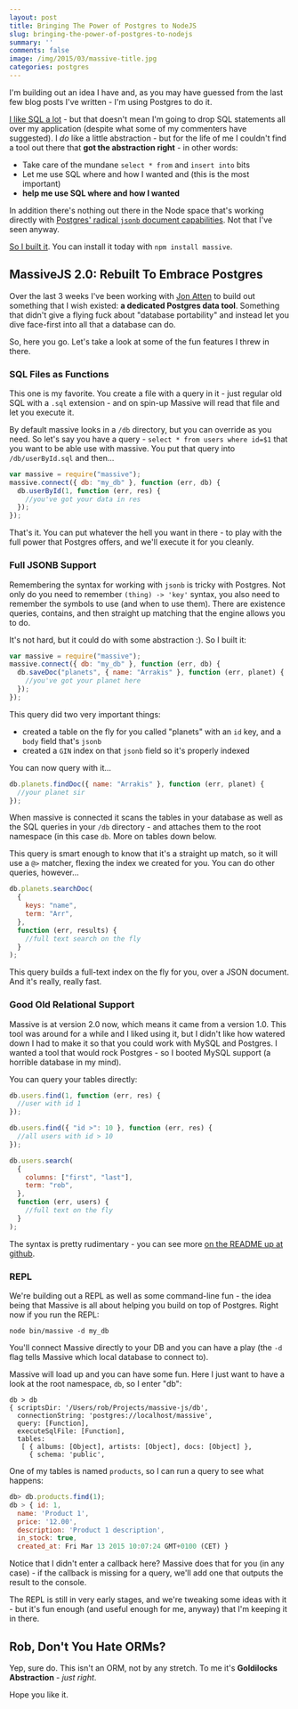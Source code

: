 ```yaml
---
layout: post
title: Bringing The Power of Postgres to NodeJS
slug: bringing-the-power-of-postgres-to-nodejs
summary: ''
comments: false
image: /img/2015/03/massive-title.jpg
categories: postgres
---
```


I'm building out an idea I have and, as you may have guessed from the last few blog posts I've written - I'm using Postgres to do it.

[I like SQL a lot](http://rob.conery.io/2015/02/24/embracing-sql-in-postgres/) - but that doesn't mean I'm going to drop SQL statements all over my application (despite what some of my commenters have suggested). I _do_ like a little abstraction - but for the life of me I couldn't find a tool out there that **got the abstraction right** - in other words:

- Take care of the mundane `select * from` and `insert into` bits
- Let me use SQL where and how I wanted and (this is the most important)
- **help me use SQL where and how I wanted**

In addition there's nothing out there in the Node space that's working directly with [Postgres' radical `jsonb` document capabilities](http://rob.conery.io/2015/03/01/document-storage-gymnastics-in-postgres/). Not that I've seen anyway.

[So I built it](https://github.com/robconery/massive-js). You can install it today with `npm install massive`.

## MassiveJS 2.0: Rebuilt To Embrace Postgres

Over the last 3 weeks I've been working with [Jon Atten](http://twitter.com/xivsolutions) to build out something that I wish existed: **a dedicated Postgres data tool**. Something that didn't give a flying fuck about "database portability" and instead let you dive face-first into all that a database can do.

So, here you go. Let's take a look at some of the fun features I threw in there.

### SQL Files as Functions

This one is my favorite. You create a file with a query in it - just regular old SQL with a `.sql` extension - and on spin-up Massive will read that file and let you execute it.

By default massive looks in a `/db` directory, but you can override as you need. So let's say you have a query - `select * from users where id=$1` that you want to be able use with massive. You put that query into `/db/userById.sql` and then...

```js
var massive = require("massive");
massive.connect({ db: "my_db" }, function (err, db) {
  db.userById(1, function (err, res) {
    //you've got your data in res
  });
});
```

That's it. You can put whatever the hell you want in there - to play with the full power that Postgres offers, and we'll execute it for you cleanly.

### Full JSONB Support

Remembering the syntax for working with `jsonb` is tricky with Postgres. Not only do you need to remember `(thing) -> 'key'` syntax, you also need to remember the symbols to use (and when to use them). There are existence queries, contains, and then straight up matching that the engine allows you to do.

It's not hard, but it could do with some abstraction :). So I built it:

```js
var massive = require("massive");
massive.connect({ db: "my_db" }, function (err, db) {
  db.saveDoc("planets", { name: "Arrakis" }, function (err, planet) {
    //you've got your planet here
  });
});
```

This query did two very important things:

- created a table on the fly for you called "planets" with an `id` key, and a `body` field that's `jsonb`
- created a `GIN` index on that `jsonb` field so it's properly indexed

You can now query with it...

```js
db.planets.findDoc({ name: "Arrakis" }, function (err, planet) {
  //your planet sir
});
```

When massive is connected it scans the tables in your database as well as the SQL queries in your `/db` directory - and attaches them to the root namespace (in this case `db`. More on tables down below.

This query is smart enough to know that it's a straight up match, so it will use a `@>` matcher, flexing the index we created for you. You can do other queries, however...

```js
db.planets.searchDoc(
  {
    keys: "name",
    term: "Arr",
  },
  function (err, results) {
    //full text search on the fly
  }
);
```

This query builds a full-text index on the fly for you, over a JSON document. And it's really, really fast.

### Good Old Relational Support

Massive is at version 2.0 now, which means it came from a version 1.0. This tool was around for a while and I liked using it, but I didn't like how watered down I had to make it so that you could work with MySQL and Postgres. I wanted a tool that would rock Postgres - so I booted MySQL support (a horrible database in my mind).

You can query your tables directly:

```js
db.users.find(1, function (err, res) {
  //user with id 1
});

db.users.find({ "id >": 10 }, function (err, res) {
  //all users with id > 10
});

db.users.search(
  {
    columns: ["first", "last"],
    term: "rob",
  },
  function (err, users) {
    //full text on the fly
  }
);
```

The syntax is pretty rudimentary - you can see more [on the README up at github](http://github.com/robconery/massive-js).

### REPL

We're building out a REPL as well as some command-line fun - the idea being that Massive is all about helping you build on top of Postgres. Right now if you run the REPL:

```
node bin/massive -d my_db
```

You'll connect Massive directly to your DB and you can have a play (the `-d` flag tells Massive which local database to connect to).

Massive will load up and you can have some fun. Here I just want to have a look at the root namespace, `db`, so I enter "db":

```
db > db
{ scriptsDir: '/Users/rob/Projects/massive-js/db',
  connectionString: 'postgres://localhost/massive',
  query: [Function],
  executeSqlFile: [Function],
  tables:
   [ { albums: [Object], artists: [Object], docs: [Object] },
     { schema: 'public',
```

One of my tables is named `products`, so I can run a query to see what happens:

```js
db> db.products.find(1);
db > { id: 1,
  name: 'Product 1',
  price: '12.00',
  description: 'Product 1 description',
  in_stock: true,
  created_at: Fri Mar 13 2015 10:07:24 GMT+0100 (CET) }
```

Notice that I didn't enter a callback here? Massive does that for you (in any case) - if the callback is missing for a query, we'll add one that outputs the result to the console.

The REPL is still in very early stages, and we're tweaking some ideas with it - but it's fun enough (and useful enough for me, anyway) that I'm keeping it in there.

## Rob, Don't You Hate ORMs?

Yep, sure do. This isn't an ORM, not by any stretch. To me it's **Goldilocks Abstraction** - _just right_.

Hope you like it.
